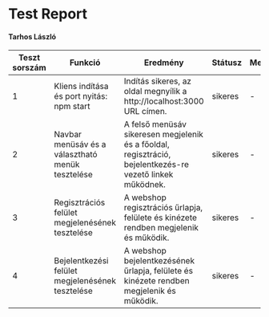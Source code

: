 # Test Report
#### Tarhos László

| Teszt sorszám | Funkció                                           | Eredmény                                                                                                 | Státusz    | Megjegyzés | Tesztelő személy | Dátum       |
|---------------|---------------------------------------------------|----------------------------------------------------------------------------------------------------------|------------| ---------- | ---------------- |-------------|
| 1             | Kliens indítása és port nyitás: npm start         | Indítás sikeres, az oldal megnyílik a http://localhost:3000 URL címen.                                   | sikeres    | -          | Tarhos László    | 2023.04.08. |
| 2             | Navbar menüsáv és a választható menük tesztelése  | A felső menüsáv sikeresen megjelenik és a főoldal, regisztráció, bejelentkezés-re vezető linkek működnek.| sikeres    | -          | Tarhos László    | 2023.04.11. |
| 3             | Regisztrációs felület megjelenésének tesztelése   | A webshop regisztrációs űrlapja, felülete és kinézete rendben megjelenik és működik.                     | sikeres    | -          | Tarhos László    | 2023.04.14. |
| 4             | Bejelentkezési felület megjelenésének tesztelése  | A webshop bejelentkezésének űrlapja, felülete és kinézete rendben megjelenik és működik.                 | sikeres    | -          | Tarhos László    | 2023.04.18. |